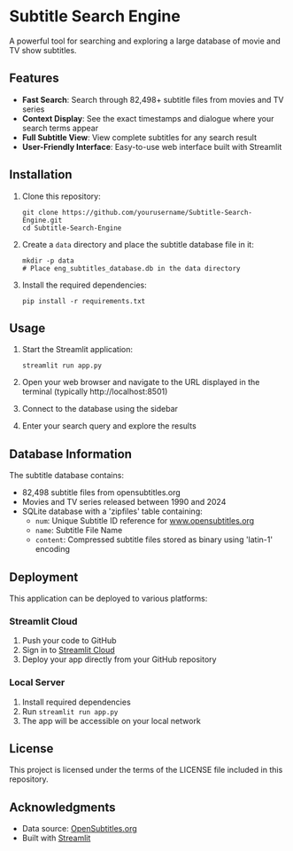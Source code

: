 # Subtitle Search Engine

A powerful tool for searching and exploring a large database of movie and TV show subtitles.

## Features

- **Fast Search**: Search through 82,498+ subtitle files from movies and TV series
- **Context Display**: See the exact timestamps and dialogue where your search terms appear
- **Full Subtitle View**: View complete subtitles for any search result
- **User-Friendly Interface**: Easy-to-use web interface built with Streamlit

## Installation

1. Clone this repository:
   ```
   git clone https://github.com/yourusername/Subtitle-Search-Engine.git
   cd Subtitle-Search-Engine
   ```

2. Create a `data` directory and place the subtitle database file in it:
   ```
   mkdir -p data
   # Place eng_subtitles_database.db in the data directory
   ```

3. Install the required dependencies:
   ```
   pip install -r requirements.txt
   ```

## Usage

1. Start the Streamlit application:
   ```
   streamlit run app.py
   ```

2. Open your web browser and navigate to the URL displayed in the terminal (typically http://localhost:8501)

3. Connect to the database using the sidebar

4. Enter your search query and explore the results

## Database Information

The subtitle database contains:
- 82,498 subtitle files from opensubtitles.org
- Movies and TV series released between 1990 and 2024
- SQLite database with a 'zipfiles' table containing:
  - `num`: Unique Subtitle ID reference for www.opensubtitles.org
  - `name`: Subtitle File Name
  - `content`: Compressed subtitle files stored as binary using 'latin-1' encoding

## Deployment

This application can be deployed to various platforms:

### Streamlit Cloud

1. Push your code to GitHub
2. Sign in to [Streamlit Cloud](https://streamlit.io/cloud)
3. Deploy your app directly from your GitHub repository

### Local Server

1. Install required dependencies
2. Run `streamlit run app.py`
3. The app will be accessible on your local network

## License

This project is licensed under the terms of the LICENSE file included in this repository.

## Acknowledgments

- Data source: [OpenSubtitles.org](https://www.opensubtitles.org)
- Built with [Streamlit](https://streamlit.io/)

